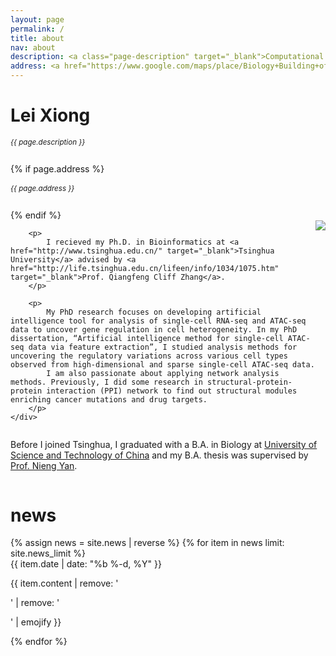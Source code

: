 ```yaml
---
layout: page
permalink: /
title: about
nav: about
description: <a class="page-description" target="_blank">Computational Biology</a> • <a href="http://life.tsinghua.edu.cn/" class="page-description" target="_blank">School of Life Sciences</a> • <a href="http://tsinghua.edu.cn/" class="page-description" target="_blank">Tsinghua University</a>
address: <a href="https://www.google.com/maps/place/Biology+Building+of+Hall/@40.0027011,116.3177901,16z/data=!4m8!1m2!2m1!1z5riF5Y2O5aSn5a2mIOeUn-eJqeWMu-Wtpummhg!3m4!1s0x35f056a19b14bb3b:0xe54d0d0aeaf8c544!8m2!3d40.003354!4d116.31989?hl=en" class="page-description" target="_blank">Biology Building of Hall, Tsinghua University, Haidian District, Beijing, China</a>
---
```


<div class="col p-0 pt-4 pb-4">
  <h1 class="pb-3 title text-left font-weight-bold">Lei Xiong</h1>
  <h6 class="m-0 mb-2" style="font-size: 0.83em;">{{ page.description }}</h6>
  {% if page.address %}
      <h6 class="m-0 mb-2" style="font-size: 0.83em;">{{ page.address }}</h6>
  {% endif %}
</div>

<!-- Introduction -->

<div style="display: flex; flex-wrap: wrap;">
    <div class="text-justify p-0">
        <div class="col-xs-12 col-sm-6 p-0 pt-2 pb-sm-2 pb-4 pl-sm-4 text-center" style="float: right;">
          <img class="profile-img img-responsive" src="{{ 'prof_pic.jpg' | prepend: '/assets/img/' | prepend: site.baseurl | prepend: site.url }}">
        </div>

        <p>
            I recieved my Ph.D. in Bioinformatics at <a href="http://www.tsinghua.edu.cn/" target="_blank">Tsinghua University</a> advised by <a href="http://life.tsinghua.edu.cn/lifeen/info/1034/1075.htm" target="_blank">Prof. Qiangfeng Cliff Zhang</a>. 
        </p>
        
        <p>
            My PhD research focuses on developing artificial intelligence tool for analysis of single-cell RNA-seq and ATAC-seq data to uncover gene regulation in cell heterogeneity. In my PhD dissertation, “Artificial intelligence method for single-cell ATAC-seq data via feature extraction”, I studied analysis methods for uncovering the regulatory variations across various cell types observed from high-dimensional and sparse single-cell ATAC-seq data.
            I am also passionate about applying network analysis methods. Previously, I did some research in structural-protein-protein interaction (PPI) network to find out structural modules enriching cancer mutations and drug targets.
        </p>
    </div>
</div>

<div class="col text-justify p-0">
    <p>
        Before I joined Tsinghua, I graduated with a B.A. in Biology at <a href="https://www.ustc.edu.cn" target="_blank" >University of Science and Technology of China</a> and my B.A. thesis was supervised by <a href="https://molbio.princeton.edu/people/nieng-yan" target="_blank">Prof. Nieng Yan</a>.
    </p>
</div>

<!-- News -->
<div class="news mt-3 p-0">
  <h1 class="title mb-4 p-0">news</h1>
  {% assign news = site.news | reverse %}
  {% for item in news limit: site.news_limit %}
    <div class="row p-0">
      <div class="col-sm-2 p-0">
        <span class="badge light-green darken-1 font-weight-bold text-uppercase align-middle date ml-3">
          {{ item.date | date: "%b %-d, %Y" }}
        </span>
      </div>
      <div class="col-sm-10 mt-2 mt-sm-0 ml-3 ml-md-0 p-0 font-weight-light text">
        <p>{{ item.content | remove: '<p>' | remove: '</p>' | emojify }}</p>
      </div>
    </div>
  {% endfor %}
</div>
